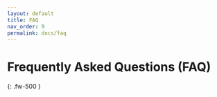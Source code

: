 ```yaml
---
layout: default
title: FAQ
nav_order: 9
permalink: docs/faq
---
```


# Frequently Asked Questions (FAQ)
{: .fw-500 }